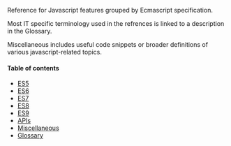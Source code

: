 Reference for Javascript features grouped by Ecmascript specification.

Most IT specific terminology used in the refrences is linked to a description in the Glossary.

Miscellaneous includes useful code snippets or broader definitions of various javascript-related topics.

#### Table of contents
* [ES5](/javascript/md/es5.md)
* [ES6](/javascript/md/es6.md)
* [ES7](/javascript/md/es7.md)
* [ES8](/javascript/md/es8.md)
* [ES9](/javascript/md/es9.md)
* [APIs](/javascript/md/apis.md)
* [Miscellaneous](/javascript/md/misc.md)
* [Glossary](/resources/glossary.md)